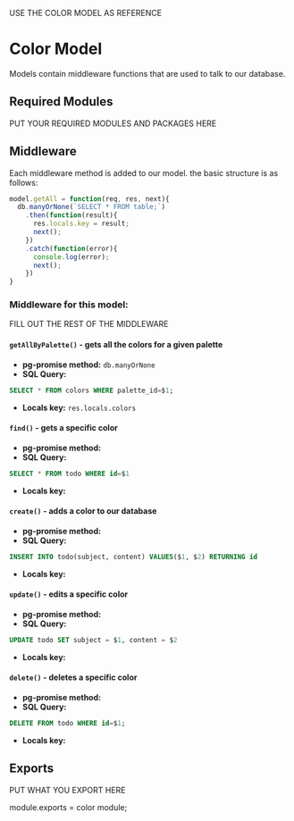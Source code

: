 USE THE COLOR MODEL AS REFERENCE

# Color Model
Models contain middleware functions that are used to talk to our database. 

## Required Modules 
PUT YOUR REQUIRED MODULES AND PACKAGES HERE

## Middleware
Each middleware method is added to our model. the basic structure is as follows:

```js
model.getAll = function(req, res, next){
  db.manyOrNone(`SELECT * FROM table;`)
    .then(function(result){
      res.locals.key = result;
      next();
    })
    .catch(function(error){
      console.log(error);
      next();
    })
}
```

### Middleware for this model:

FILL OUT THE REST OF THE MIDDLEWARE

#### `getAllByPalette()` - gets all the colors for a given palette 
- **pg-promise method:** `db.manyOrNone`
- **SQL Query:**
```sql 
SELECT * FROM colors WHERE palette_id=$1;
```
- **Locals key:** `res.locals.colors`
#### `find()` - gets a specific color
- **pg-promise method:** 
- **SQL Query:**
```sql 
SELECT * FROM todo WHERE id=$1
```
- **Locals key:**  
#### `create()` - adds a color to our database
- **pg-promise method:** 
- **SQL Query:**
```sql 
INSERT INTO todo(subject, content) VALUES($1, $2) RETURNING id
```
- **Locals key:**  
#### `update()` - edits a specific color
- **pg-promise method:** 
- **SQL Query:**
```sql 
UPDATE todo SET subject = $1, content = $2
```
- **Locals key:** 
#### `delete()` - deletes a specific color
- **pg-promise method:** 
- **SQL Query:**
```sql 
DELETE FROM todo WHERE id=$1;
```
- **Locals key:**  

## Exports
PUT WHAT YOU EXPORT HERE

module.exports = color module;
